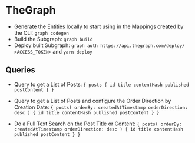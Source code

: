 # TheGraph

* Generate the Entities locally to start using in the Mappings created by the CLI: `graph codegen`
* Build the Subgraph: `graph build`
* Deploy built Subgraph: `graph auth https://api.thegraph.com/deploy/ >ACCESS_TOKEN>` and `yarn deploy`

## Queries
* Query to get a List of Posts:
  `{
  posts {
  id
  title
  contentHash
  published
  postContent
  }
  }`

* Query to get a List of Posts and configure the Order Direction by Creation Date:
  `{
  posts(
  orderBy: createdAtTimestamp
  orderDirection: desc
  ) {
  id
  title
  contentHash
  published
  postContent
  }
  }`

* Do a Full Text Search on the Post Title or Content:
  `{
  posts(
  orderBy: createdAtTimestamp
  orderDirection: desc
  ) {
  id
  title
  contentHash
  published
  postContent
  }
  }`
